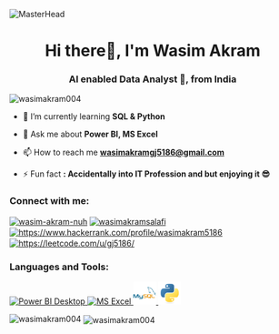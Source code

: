 ![MasterHead](https://img.wattpad.com/1da8106af8d4d9482c6e1add2e94eba40cfab487/68747470733a2f2f73332e616d617a6f6e6177732e636f6d2f776174747061642d6d656469612d736572766963652f53746f7279496d6167652f4d47456e6d4a50416d4e766562773d3d2d313031383937373133332e3136356633386537653036626339383832393032373935363033302e676966)
<h1 align="center">Hi there👋, I'm Wasim Akram</h1>
<h3 align="center">AI enabled Data Analyst 💼, from India</h3>

<p align="left"> <img src="https://komarev.com/ghpvc/?username=wasimakram004&label=Profile%20views&color=0e75b6&style=flat" alt="wasimakram004" /> </p>

- 🌱 I’m currently learning **SQL & Python**

- 💬 Ask me about **Power BI, MS Excel**

- 📫 How to reach me **wasimakramgj5186@gmail.com**

- ⚡ Fun fact **: Accidentally into IT Profession and but enjoying it 😎**

<h3 align="left">Connect with me:</h3>
<p align="left">
<a href="https://linkedin.com/in/wasim-akram-nuh" target="blank"><img align="center" src="https://raw.githubusercontent.com/rahuldkjain/github-profile-readme-generator/master/src/images/icons/Social/linked-in-alt.svg" alt="wasim-akram-nuh" height="30" width="40" /></a>
<a href="https://kaggle.com/wasimakramsalafi" target="blank"><img align="center" src="https://raw.githubusercontent.com/rahuldkjain/github-profile-readme-generator/master/src/images/icons/Social/kaggle.svg" alt="wasimakramsalafi" height="30" width="40" /></a>
<a href="https://www.hackerrank.com/https://www.hackerrank.com/profile/wasimakram5186" target="blank"><img align="center" src="https://raw.githubusercontent.com/rahuldkjain/github-profile-readme-generator/master/src/images/icons/Social/hackerrank.svg" alt="https://www.hackerrank.com/profile/wasimakram5186" height="30" width="40" /></a>
<a href="https://www.leetcode.com/https://leetcode.com/u/gj5186/" target="blank"><img align="center" src="https://raw.githubusercontent.com/rahuldkjain/github-profile-readme-generator/master/src/images/icons/Social/leet-code.svg" alt="https://leetcode.com/u/gj5186/" height="30" width="40" /></a>
</p>

<h3 align="left">Languages and Tools:</h3>
<p align="left"> 
  <a href="https://powerbi.microsoft.com/" target="_blank" rel="noreferrer"> 
    <img src="https://upload.wikimedia.org/wikipedia/commons/c/cf/New_Power_BI_Logo.svg" alt="Power BI Desktop" width="40" height="40"/> 
  </a> 
  <a href="https://www.microsoft.com/en-us/microsoft-365/excel" target="_blank" rel="noreferrer"> 
    <img src="https://upload.wikimedia.org/wikipedia/commons/7/73/Microsoft_Excel_2013_logo.svg" alt="MS Excel" width="40" height="40"/> 
  </a>
  <a href="https://www.mysql.com/" target="_blank" rel="noreferrer"> 
    <img src="https://raw.githubusercontent.com/devicons/devicon/master/icons/mysql/mysql-original-wordmark.svg" alt="MySQL" width="40" height="40"/> 
  </a> 
  <a href="https://www.python.org" target="_blank" rel="noreferrer"> 
    <img src="https://raw.githubusercontent.com/devicons/devicon/master/icons/python/python-original.svg" alt="python" width="40" height="40"/> 
  </a> 
</p>

<p><img align="left" src="https://github-readme-stats.vercel.app/api/top-langs?username=wasimakram004&show_icons=true&locale=en&layout=compact" alt="wasimakram004" /></p>

<p>&nbsp;<img align="center" src="https://github-readme-stats.vercel.app/api?username=wasimakram004&show_icons=true&locale=en" alt="wasimakram004" /></p>
